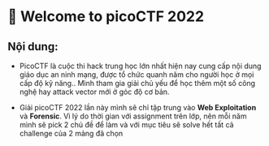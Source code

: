 # 🚩 Welcome to picoCTF 2022

## Nội dung:

- PicoCTF là cuộc thi hack trung học lớn nhất hiện nay cung cấp nội dung giáo dục an ninh mạng, được tổ chức quanh năm cho người học ở mọi cấp độ kỹ năng.. Mình tham gia giải chủ yếu để học thêm một số công nghệ hay attack vector mới ở góc độ cơ bản.

- Giải picoCTF 2022 lần này mình sẽ chỉ tập trung vào **Web Exploitation** và **Forensic**. Vì lý do thời gian với assignment trên lớp, nên mỗi năm mình sẽ pick 2 chủ đề để làm và với mục tiêu sẽ solve hết tất cả challenge của 2 mảng đã chọn

